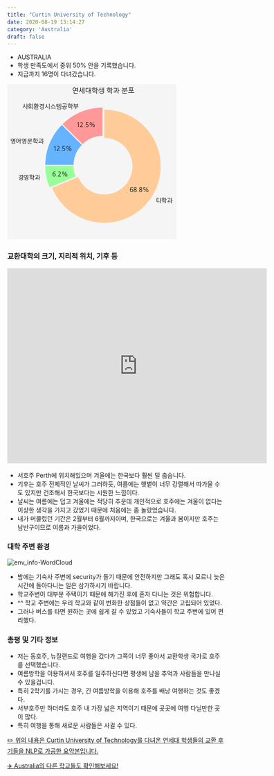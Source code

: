 ```yaml
---
title: "Curtin University of Technology"
date: 2020-08-19 13:14:27
category: 'Australia'
draft: false
---
```



* AUSTRALIA
* 학생 만족도에서 중위 50% 안을 기록했습니다.
* 지금까지 16명이 다녀갔습니다. 

![department-info](../plots/AU000003.png)
### 교환대학의 크기, 지리적 위치, 기후 등
<iframe
width="600"
height="450"
frameborder="0" style="border:0"
src="https://www.google.com/maps/embed/v1/place?key=AIzaSyC9e1AME-pVmWC4hBpFdu5S4dKzyepa3HQ&q=Curtin+University+of+Technology&center=-32.0061951,115.8944182&zoom=14" allowfullscreen>
</iframe>

* 서호주 Perth에 위치해있으며 겨울에는 한국보다 훨씬 덜 춥습니다.
* 기후는 호주 전체적인 날씨가 그러하듯, 여름에는 햇볕이 너무 강렬해서 따가울 수도 있지만 건조해서 한국보다는 시원한 느낌이다.
* 날씨는 여름에는 덥고 겨울에는 적당히 추운데 개인적으로 호주에는 겨울이 없다는 이상한 생각을 가지고 갔었기 때문에 처음에는 좀 놀랐었습니다.
* 내가 머물렀던 기간은 2월부터 6월까지이며, 한국으로는 겨울과 봄이지만 호주는 남반구이므로 여름과 가을이었다.


### 대학 주변 환경

![env_info-WordCloud](../univ_wordclouds_okt/env_info/AU000003_env_info_okt.png)

* 밤에는 기숙사 주변에 security가 돌기 때문에 안전하지만 그래도 혹시 모르니 늦은 시간에 돌아다니는 일은 삼가하시기 바랍니다.
* 학교주변이 대부분 주택이기 때문에 해가진 후에 혼자 다니는 것은 위험합니다.
* ^^ 학교 주변에는 우리 학교와 같이 번화한 상점들이 없고 약간은 고립되어 있었다.
* 그러나 버스를 타면 원하는 곳에 쉽게 갈 수 있었고 기숙사들이 학교 주변에 있어 편리했다.


### 총평 및 기타 정보 
* 저는 동호주, 뉴질랜드로 여행을 갔다가 그쪽이 너무 좋아서 교환학생 국가로 호주를 선택했습니다.
* 여름방학을 이용하셔서 호주를 일주하신다면 평생에 남을 추억과 사람들을 만나실 수 있을겁니다.
* 특히 2학기를 가시는 경우, 긴 여름방학을 이용해 호주를 배낭 여행하는 것도 좋겠다.
* 서부호주만 하더라도 호주 내 가장 넓은 지역이기 때문에 곳곳에 여행 다닐만한 곳이 많다.
* 특히 여행을 통해 새로운 사람들은 사귈 수 있다.


[✏️ 위의 내용은 Curtin University of Technology를 다녀온 연세대 학생들의 교환 후기들을 NLP로 가공한 요약본입니다.](http://oia.yonsei.ac.kr/partner/expReport.asp?ucode=AU000003&bgbn=A)

[✈️ Australia의 다른 학교들도 확인해보세요!](https://yonsei-exchange.netlify.app/?category=Australia)
